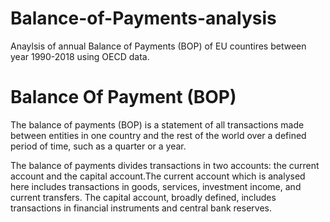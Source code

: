# Balance-of-Payments-analysis 
Anaylsis of annual Balance of Payments (BOP) of EU countires between year 1990-2018 using OECD data.



# Balance Of Payment (BOP)

The balance of payments (BOP) is a statement of all transactions made between entities in one country and the rest of the world over a defined period of time, such as a quarter or a year.

The balance of payments divides transactions in two accounts: the current account and the capital account.The current account which is analysed here includes transactions in goods, services, investment income, and current transfers. The capital account, broadly defined, includes transactions in financial instruments and central bank reserves.
